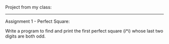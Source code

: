 Project from my class:

_______________________________________________________________________________________________________
Assignment 1 - Perfect Square:

Write a program to find and print the first perfect square (i*i) whose last two digits are both odd.

